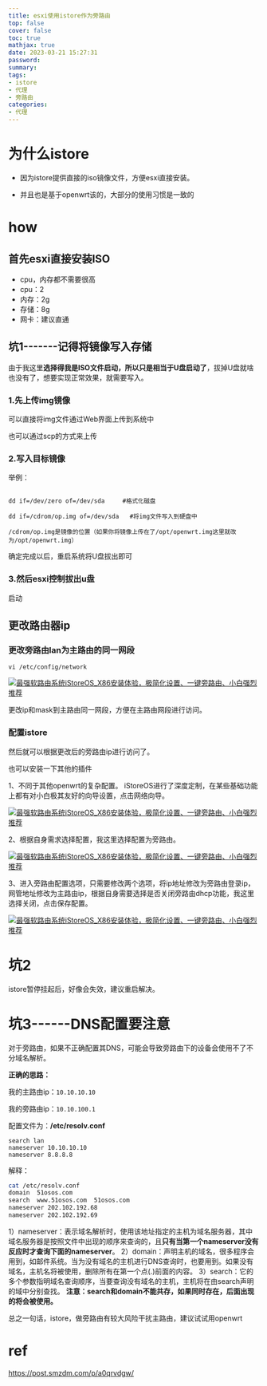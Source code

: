 ```yaml
---
title: esxi使用istore作为旁路由
top: false
cover: false
toc: true
mathjax: true
date: 2023-03-21 15:27:31
password:
summary:
tags:
- istore
- 代理
- 旁路由
categories:
- 代理
---
```


# 为什么istore

- 因为istore提供直接的iso镜像文件，方便esxi直接安装。

- 并且也是基于openwrt该的，大部分的使用习惯是一致的



# how

## 首先esxi直接安装ISO

- cpu，内存都不需要很高
- cpu：2
- 内存：2g
- 存储：8g
- 网卡：建议直通





## 坑1-------记得将镜像写入存储

由于我这里**选择得我是ISO文件启动，所以只是相当于U盘启动了**，拔掉U盘就啥也没有了，想要实现正常效果，就需要写入。







### 1.先上传img镜像

可以直接将img文件通过Web界面上传到系统中

也可以通过scp的方式来上传



### 2.写入目标镜像

举例：

```

dd if=/dev/zero of=/dev/sda     #格式化磁盘

dd if=/cdrom/op.img of=/dev/sda   #将img文件写入到硬盘中

/cdrom/op.img是镜像的位置（如果你将镜像上传在了/opt/openwrt.img这里就改为/opt/openwrt.img）

```

确定完成以后，重启系统将U盘拔出即可



### 3.然后esxi控制拔出u盘

启动





## 更改路由器ip





### 更改旁路由lan为主路由的同一网段

`vi /etc/config/network`

[![最强软路由系统iStoreOS_X86安装体验，极简化设置、一键旁路由、小白强烈推荐](https://qnam.smzdm.com/202205/07/62761ff381ca43592.png_e1080.jpg)](https://raw.githubusercontent.com/kengerlwl/kengerlwl.github.io/refs/heads/master/image/5983908472625ebc769d6753cd4062a4/4e4db73fbc922244899f840ce1fcc74b.png)

更改ip和mask到主路由同一网段，方便在主路由网段进行访问。



### 配置istore

然后就可以根据更改后的旁路由ip进行访问了。

也可以安装一下其他的插件

1、不同于其他openwrt的复杂配置。 iStoreOS进行了深度定制，在某些基础功能上都有对小白极其友好的向导设置，点击网络向导。

[![最强软路由系统iStoreOS_X86安装体验，极简化设置、一键旁路由、小白强烈推荐](https://qnam.smzdm.com/202205/07/62761ff410d712913.png_e1080.jpg)](https://raw.githubusercontent.com/kengerlwl/kengerlwl.github.io/refs/heads/master/image/5983908472625ebc769d6753cd4062a4/cedc20c4e21949b386304e70c4ad0ec9.png)

2、根据自身需求选择配置，我这里选择配置为旁路由。

[![最强软路由系统iStoreOS_X86安装体验，极简化设置、一键旁路由、小白强烈推荐](https://qnam.smzdm.com/202205/07/62761ff4341e22968.png_e1080.jpg)](https://raw.githubusercontent.com/kengerlwl/kengerlwl.github.io/refs/heads/master/image/5983908472625ebc769d6753cd4062a4/bd50cb647804ee660a3e10a69502b3ba.png)

3、进入旁路由配置选项，只需要修改两个选项，将ip地址修改为旁路由登录ip，网管地址修改为主路由ip，根据自身需要选择是否关闭旁路由dhcp功能，我这里选择关闭，点击保存配置。

[![最强软路由系统iStoreOS_X86安装体验，极简化设置、一键旁路由、小白强烈推荐](https://qnam.smzdm.com/202205/07/62761ff431d787474.png_e1080.jpg)](https://raw.githubusercontent.com/kengerlwl/kengerlwl.github.io/refs/heads/master/image/5983908472625ebc769d6753cd4062a4/e09ffad009cb129455cfc0b25597495b.png)







# 坑2

istore暂停挂起后，好像会失效，建议重启解决。





# 坑3------DNS配置要注意

对于旁路由，如果不正确配置其DNS，可能会导致旁路由下的设备会使用不了不分域名解析。

**正确的思路：**

我的主路由ip：`10.10.10.10`

我的旁路由ip：`10.10.100.1`

配置文件为：**/etc/resolv.conf** 

```
search lan
nameserver 10.10.10.10
nameserver 8.8.8.8
```

解释：

```bash
cat /etc/resolv.conf
domain  51osos.com
search  www.51osos.com  51osos.com
nameserver 202.102.192.68
nameserver 202.102.192.69
```

1）nameserver：表示域名解析时，使用该地址指定的主机为域名服务器，其中域名服务器是按照文件中出现的顺序来查询的，且**只有当第一个nameserver没有反应时才查询下面的nameserver**。
2）domain：声明主机的域名，很多程序会用到，如邮件系统。当为没有域名的主机进行DNS查询时，也要用到。如果没有域名，主机名将被使用，删除所有在第一个点(.)前面的内容。
3）search：它的多个参数指明域名查询顺序，当要查询没有域名的主机，主机将在由search声明的域中分别查找。
**注意：search和domain不能共存，如果同时存在，后面出现的将会被使用。**



总之一句话，istore，做旁路由有较大风险干扰主路由，建议试试用openwrt



# ref

https://post.smzdm.com/p/a0qrvdgw/

